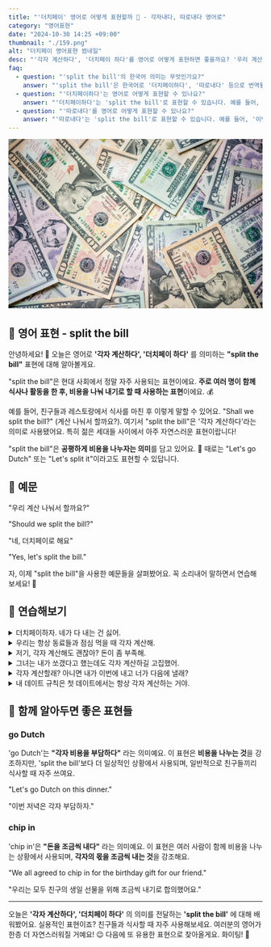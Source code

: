 ```yaml
---
title: "'더치페이' 영어로 어떻게 표현할까 💸 - 각자내다, 따로내다 영어로"
category: "영어표현"
date: "2024-10-30 14:25 +09:00"
thumbnail: "./159.png"
alt: "더치페이 영어표현 썸네일"
desc: "'각자 계산하다', '더치페이 하다'를 영어로 어떻게 표현하면 좋을까요? '우리 계산 나눠서 할까요?' '네, 더치페이로 해요' 등을 영어로 표현하는 법을 배워봅시다. 다양한 예문을 통해서 연습하고 본인의 표현으로 만들어 보세요."
faq:
  - question: "'split the bill'의 한국어 의미는 무엇인가요?"
    answer: "'split the bill'은 한국어로 '더치페이하다', '따로내다' 등으로 번역될 수 있습니다."
  - question: "'더치페이하다'는 영어로 어떻게 표현할 수 있나요?"
    answer: "'더치페이하다'는 'split the bill'로 표현할 수 있습니다. 예를 들어, '우리는 저녁 식사 더치페이 하기로 했어'는 'We decided to split the bill for dinner'로 말할 수 있습니다."
  - question: "'따로내다'를 영어로 어떻게 표현할 수 있나요?"
    answer: "'따로내다'는 'split the bill'로 표현할 수 있습니다. 예를 들어, '이번에는 각자 따로내자'는 'Let's split the bill this time'로 말할 수 있습니다."
---
```


![여러장의 10달러 지폐](./159-1.jpg)

## 🌟 영어 표현 - split the bill

안녕하세요! 👋 오늘은 영어로 **'각자 계산하다', '더치페이 하다'** 를 의미하는 **"split the bill"** 표현에 대해 알아볼게요.

"split the bill"은 현대 사회에서 정말 자주 사용되는 표현이에요. **주로 여러 명이 함께 식사나 활동을 한 후, 비용을 나눠 내기로 할 때 사용하는 표현**이에요. 💰

예를 들어, 친구들과 레스토랑에서 식사를 마친 후 이렇게 말할 수 있어요. "Shall we split the bill?" (계산 나눠서 할까요?). 여기서 "split the bill"은 '각자 계산하다'라는 의미로 사용됐어요. 특히 젊은 세대들 사이에서 아주 자연스러운 표현이랍니다!

"split the bill"은 **공평하게 비용을 나누자는 의미**를 담고 있어요. 🤝 때로는 "Let's go Dutch" 또는 "Let's split it"이라고도 표현할 수 있답니다.

<div 
  data-inline-banner="🎉 새해에는 스픽 AI와 함께 영어 공부하자" 
  data-inline-banner-subtext="설날 특별 할인으로 최대 70% 할인! (~2/3)" 
  data-inline-banner-link="https://app.usespeak.com/kr-ko/sale/kr-affiliate-special/?ref=engple-inline"
  data-inline-banner-caption="해당 링크를 통해 구매시 일정액의 수수료를 지급받습니다.">
</div>

## 📖 예문

"우리 계산 나눠서 할까요?"

"Should we split the bill?"

"네, 더치페이로 해요"

"Yes, let's split the bill."

자, 이제 "split the bill"을 사용한 예문들을 살펴봤어요. 꼭 소리내어 말하면서 연습해보세요! 🚀

## 💬 연습해보기

<details>
<summary>더치페이하자. 네가 다 내는 건 싫어.</summary>
<span>Let's split the bill. I don't want you paying for everything.</span>
</details>

<details>
<summary>우리는 항상 동료들과 점심 먹을 때 각자 계산해.</summary>
<span>We always split the bill when we go out for lunch with coworkers.</span>
</details>

<details>
<summary>저기, 각자 계산해도 괜찮아? 돈이 좀 부족해.</summary>
<span>Hey, <a href="/blog/in-english/028.would-you-mind/">do you mind</a> if we split the bill? I'm a bit tight on cash.</span>
</details>

<details>
<summary>그녀는 내가 쏘갰다고 했는데도 각자 계산하길 고집했어.</summary>
<span>She insisted on splitting the bill, even though I offered to <a href="/blog/in-english/095.treat-someone/">treat her</a>.</span>
</details>

<details>
<summary>각자 계산할래? 아니면 내가 이번에 내고 너가 다음에 낼래?</summary>
<span>Wanna split the bill or should I get this one and you get the next?</span>
</details>

<details>
<summary>내 데이트 규칙은 첫 데이트에서는 항상 각자 계산하는 거야.</summary>
<span>My dating rule is always to split the bill on the first date.</span>
</details>

## 🤝 함께 알아두면 좋은 표현들

### go Dutch

'go Dutch'는 **"각자 비용을 부담하다"** 라는 의미예요. 이 표현은 **비용을 나누는 것**을 강조하지만, 'split the bill'보다 더 일상적인 상황에서 사용되며, 일반적으로 친구들끼리 식사할 때 자주 쓰여요.

"Let's go Dutch on this dinner."

"이번 저녁은 각자 부담하자."

### chip in

'chip in'은 **"돈을 조금씩 내다"** 라는 의미예요. 이 표현은 여러 사람이 함께 비용을 나누는 상황에서 사용되며, **각자의 몫을 조금씩 내는 것**을 강조해요.

"We all agreed to chip in for the birthday gift for our friend."

"우리는 모두 친구의 생일 선물을 위해 조금씩 내기로 합의했어요."

---

오늘은 **'각자 계산하다', '더치페이 하다'** 의 의미를 전달하는 **'split the bill'** 에 대해 배워봤어요. 실용적인 표현이죠? 친구들과 식사할 때 자주 사용해보세요. 여러분의 영어가 한층 더 자연스러워질 거예요! 😉 다음에 또 유용한 표현으로 찾아올게요. 화이팅! 💪
